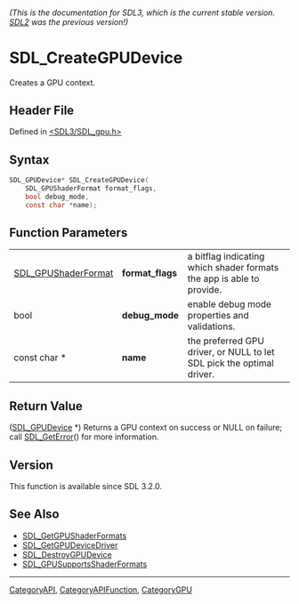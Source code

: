 ###### (This is the documentation for SDL3, which is the current stable version. [SDL2](https://wiki.libsdl.org/SDL2/) was the previous version!)
# SDL_CreateGPUDevice

Creates a GPU context.

## Header File

Defined in [<SDL3/SDL_gpu.h>](https://github.com/libsdl-org/SDL/blob/main/include/SDL3/SDL_gpu.h)

## Syntax

```c
SDL_GPUDevice* SDL_CreateGPUDevice(
    SDL_GPUShaderFormat format_flags,
    bool debug_mode,
    const char *name);
```

## Function Parameters

|                                            |                  |                                                                       |
| ------------------------------------------ | ---------------- | --------------------------------------------------------------------- |
| [SDL_GPUShaderFormat](SDL_GPUShaderFormat) | **format_flags** | a bitflag indicating which shader formats the app is able to provide. |
| bool                                       | **debug_mode**   | enable debug mode properties and validations.                         |
| const char *                               | **name**         | the preferred GPU driver, or NULL to let SDL pick the optimal driver. |

## Return Value

([SDL_GPUDevice](SDL_GPUDevice) *) Returns a GPU context on success or NULL
on failure; call [SDL_GetError](SDL_GetError)() for more information.

## Version

This function is available since SDL 3.2.0.

## See Also

- [SDL_GetGPUShaderFormats](SDL_GetGPUShaderFormats)
- [SDL_GetGPUDeviceDriver](SDL_GetGPUDeviceDriver)
- [SDL_DestroyGPUDevice](SDL_DestroyGPUDevice)
- [SDL_GPUSupportsShaderFormats](SDL_GPUSupportsShaderFormats)

----
[CategoryAPI](CategoryAPI), [CategoryAPIFunction](CategoryAPIFunction), [CategoryGPU](CategoryGPU)

